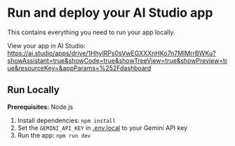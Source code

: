 # Run and deploy your AI Studio app

This contains everything you need to run your app locally.

View your app in AI Studio: https://ai.studio/apps/drive/1HhylRPs0sVwEGXXXnHKo7n7MlMrrBWKu?showAssistant=true&showCode=true&showTreeView=true&showPreview=true&resourceKey=&appParams=%252Fdashboard

## Run Locally

**Prerequisites:**  Node.js


1. Install dependencies:
   `npm install`
2. Set the `GEMINI_API_KEY` in [.env.local](.env.local) to your Gemini API key
3. Run the app:
   `npm run dev`
